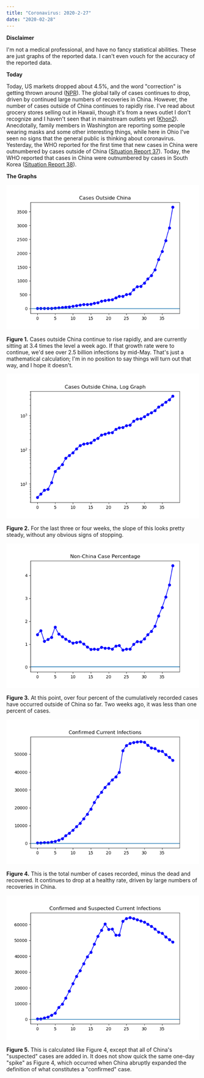 ```yaml
---
title: "Coronavirus: 2020-2-27"
date: "2020-02-28"
---
```


**Disclaimer**

I'm not a medical professional, and have no fancy statistical abilities. These are just graphs of the reported data. I can't even vouch for the accuracy of the reported data.

**Today**

Today, US markets dropped about 4.5%, and the word "correction" is getting thrown around ([NPR](https://www.npr.org/2020/02/27/809934194/stocks-slide-into-correction-territory-on-coronavirus-fears)). The global tally of cases continues to drop, driven by continued large numbers of recoveries in China. However, the number of cases outside of China continues to rapidly rise. I've read about grocery stores selling out in Hawaii, though it's from a news outlet I don't recognize and I haven't seen that in mainstream outlets yet ([Khon2](https://www.khon2.com/local-news/worries-over-panic-buying-arise-as-some-supply-shelves-at-stores-empty-out/)). Anecdotally, family members in Washington are reporting some people wearing masks and some other interesting things, while here in Ohio I've seen no signs that the general public is thinking about coronavirus. Yesterday, the WHO reported for the first time that new cases in China were outnumbered by cases outside of China ([Situation Report 37](https://www.who.int/docs/default-source/coronaviruse/situation-reports/20200226-sitrep-37-covid-19.pdf?sfvrsn=2146841e_2)). Today, the WHO reported that cases in China were outnumbered by cases in South Korea ([Situation Report 38](https://www.who.int/docs/default-source/coronaviruse/situation-reports/20200227-sitrep-38-covid-19.pdf?sfvrsn=9f98940c_2)).

**The Graphs**

![](../../i/1o.png)

**Figure 1.** Cases outside China continue to rise rapidly, and are currently sitting at 3.4 times the level a week ago. If that growth rate were to continue, we'd see over 2.5 billion infections by mid-May. That's just a mathematical calculation; I'm in no position to say things will turn out that way, and I hope it doesn't.

![](../../i/1p.png)

**Figure 2.** For the last three or four weeks, the slope of this looks pretty steady, without any obvious signs of stopping.

![](../../i/1q.png)

**Figure 3.** At this point, over four percent of the cumulatively recorded cases have occurred outside of China so far. Two weeks ago, it was less than one percent of cases.

![](../../i/1r.png)

**Figure 4.** This is the total number of cases recorded, minus the dead and recovered. It continues to drop at a healthy rate, driven by large numbers of recoveries in China.

![](../../i/1s.png)

**Figure 5.** This is calculated like Figure 4, except that all of China's "suspected" cases are added in. It does not show quick the same one-day "spike" as Figure 4, which occurred when China abruptly expanded the definition of what constitutes a "confirmed" case.
